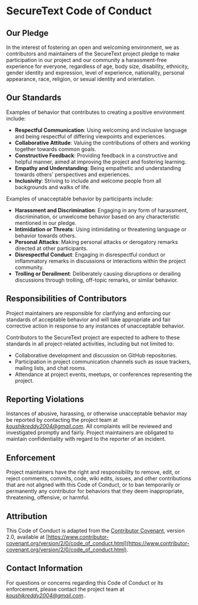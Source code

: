 # SecureText Code of Conduct

## Our Pledge

In the interest of fostering an open and welcoming environment, we as contributors and maintainers of the SecureText project pledge to make participation in our project and our community a harassment-free experience for everyone, regardless of age, body size, disability, ethnicity, gender identity and expression, level of experience, nationality, personal appearance, race, religion, or sexual identity and orientation.

## Our Standards

Examples of behavior that contributes to creating a positive environment include:

- **Respectful Communication**: Using welcoming and inclusive language and being respectful of differing viewpoints and experiences.
- **Collaborative Attitude**: Valuing the contributions of others and working together towards common goals.
- **Constructive Feedback**: Providing feedback in a constructive and helpful manner, aimed at improving the project and fostering learning.
- **Empathy and Understanding**: Being empathetic and understanding towards others' perspectives and experiences.
- **Inclusivity**: Striving to include and welcome people from all backgrounds and walks of life.

Examples of unacceptable behavior by participants include:

- **Harassment and Discrimination**: Engaging in any form of harassment, discrimination, or unwelcome behavior based on any characteristic mentioned in our pledge.
- **Intimidation or Threats**: Using intimidating or threatening language or behavior towards others.
- **Personal Attacks**: Making personal attacks or derogatory remarks directed at other participants.
- **Disrespectful Conduct**: Engaging in disrespectful conduct or inflammatory remarks in discussions or interactions within the project community.
- **Trolling or Derailment**: Deliberately causing disruptions or derailing discussions through trolling, off-topic remarks, or similar behavior.

## Responsibilities of Contributors

Project maintainers are responsible for clarifying and enforcing our standards of acceptable behavior and will take appropriate and fair corrective action in response to any instances of unacceptable behavior. 

Contributors to the SecureText project are expected to adhere to these standards in all project-related activities, including but not limited to:
- Collaborative development and discussion on GitHub repositories.
- Participation in project communication channels such as issue trackers, mailing lists, and chat rooms.
- Attendance at project events, meetups, or conferences representing the project.

## Reporting Violations

Instances of abusive, harassing, or otherwise unacceptable behavior may be reported by contacting the project team at *koushikreddy2004@gmail.com*. All complaints will be reviewed and investigated promptly and fairly. Project maintainers are obligated to maintain confidentiality with regard to the reporter of an incident. 

## Enforcement

Project maintainers have the right and responsibility to remove, edit, or reject comments, commits, code, wiki edits, issues, and other contributions that are not aligned with this Code of Conduct, or to ban temporarily or permanently any contributor for behaviors that they deem inappropriate, threatening, offensive, or harmful.

## Attribution

This Code of Conduct is adapted from the [Contributor Covenant](https://www.contributor-covenant.org/), version 2.0, available at [https://www.contributor-covenant.org/version/2/0/code_of_conduct.html](https://www.contributor-covenant.org/version/2/0/code_of_conduct.html).

## Contact Information

For questions or concerns regarding this Code of Conduct or its enforcement, please contact the project team at *koushikreddy2004@gmail.com*..

